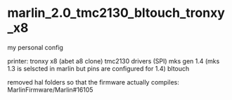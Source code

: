# marlin_2.0_tmc2130_bltouch_tronxy_x8

my personal config

printer: tronxy x8 (abet a8 clone)
tmc2130 drivers (SPI)
mks gen 1.4 (mks 1.3 is selscted in marlin but pins are configured for 1.4)
bltouch

removed hal folders so that the firmware actually compiles: MarlinFirmware/Marlin#16105
